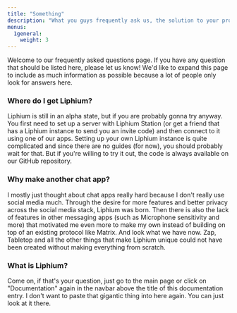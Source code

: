 ```yaml
---
title: "Something"
description: "What you guys frequently ask us, the solution to your problem might be here!"
menus:
  1general:
    weight: 3
---
```


Welcome to our frequently asked questions page. If you have any question that should be listed here, please let us know! We'd like to expand this page to include as much information as possible because a lot of people only look for answers here.

### Where do I get Liphium?

Liphium is still in an alpha state, but if you are probably gonna try anyway. You first need to set up a server with Liphium Station (or get a friend that has a Liphium instance to send you an invite code) and then connect to it using one of our apps. Setting up your own Liphium instance is quite complicated and since there are no guides (for now), you should probably wait for that. But if you're willing to try it out, the code is always available on our GitHub repository.

### Why make another chat app?

I mostly just thought about chat apps really hard because I don't really use social media much. Through the desire for more features and better privacy across the social media stack, Liphium was born. Then there is also the lack of features in other messaging apps (such as Microphone sensitivity and more) that motivated me even more to make my own instead of building on top of an existing protocol like Matrix. And look what we have now. Zap, Tabletop and all the other things that make Liphium unique could not have been created without making everything from scratch.

### What is Liphium?

Come on, if that's your question, just go to the main page or click on "Documentation" again in the navbar above the title of this documentation entry. I don't want to paste that gigantic thing into here again. You can just look at it there.
